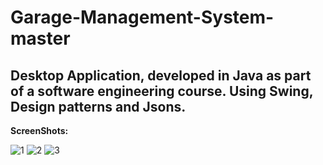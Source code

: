 # Garage-Management-System-master
## Desktop Application, developed in Java as part of a software engineering course. Using Swing, Design patterns and Jsons.

**ScreenShots:**

![1](https://user-images.githubusercontent.com/50596957/87464416-c208e180-c61b-11ea-93d4-fef09df80157.PNG)
![2](https://user-images.githubusercontent.com/50596957/87464418-c2a17800-c61b-11ea-861b-f48cfba8ff12.PNG)
![3](https://user-images.githubusercontent.com/50596957/87464420-c33a0e80-c61b-11ea-9398-1e6544c1a277.PNG)

